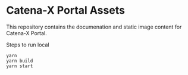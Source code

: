 # Catena-X Portal Assets

This repository contains the documenation and static image content for Catena-X Portal.

Steps to run local

    yarn
    yarn build
    yarn start
